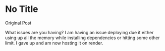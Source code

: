 # No Title

[Original Post](https://discourse.onlinedegree.iitm.ac.in/t/169029/271)

<p>What issues are you having? I am having an issue deploying due it either using up all the memory while installing dependencies or hitting some other limit. I gave up and am now hosting it on render.</p>